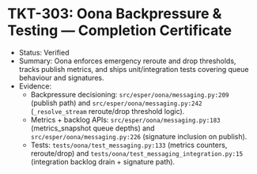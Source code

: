 # TKT-303: Oona Backpressure & Testing — Completion Certificate

- Status: Verified
- Summary: Oona enforces emergency reroute and drop thresholds, tracks publish metrics, and ships unit/integration tests covering queue behaviour and signatures.
- Evidence:
  - Backpressure decisioning: `src/esper/oona/messaging.py:209` (publish path) and `src/esper/oona/messaging.py:242` (`_resolve_stream` reroute/drop threshold logic).
  - Metrics + backlog APIs: `src/esper/oona/messaging.py:183` (metrics_snapshot queue depths) and `src/esper/oona/messaging.py:226` (signature inclusion on publish).
  - Tests: `tests/oona/test_messaging.py:133` (metrics counters, reroute/drop) and `tests/oona/test_messaging_integration.py:15` (integration backlog drain + signature path).
